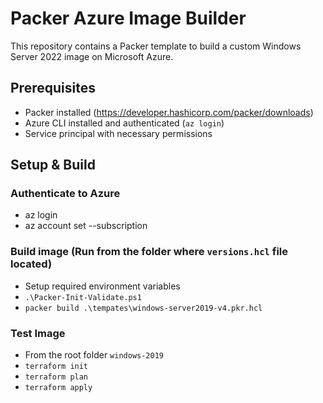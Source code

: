 # Packer Azure Image Builder

This repository contains a Packer template to build a custom Windows Server 2022 image on Microsoft Azure.

## Prerequisites

- Packer installed (https://developer.hashicorp.com/packer/downloads)
- Azure CLI installed and authenticated (`az login`)
- Service principal with necessary permissions

## Setup & Build

### Authenticate to Azure

- az login
- az account set --subscription <subscription-id>

### Build image (Run from the folder where `versions.hcl` file located)

- Setup required environment variables
- `.\Packer-Init-Validate.ps1`
- `packer build .\tempates\windows-server2019-v4.pkr.hcl`

### Test Image

- From the root folder `windows-2019`
- `terraform init`
- `terraform plan`
- `terraform apply`
